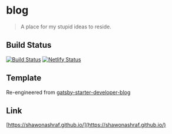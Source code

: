 # blog
> A place for my stupid ideas to reside.

## Build Status
[![Build Status](https://travis-ci.com/ShawonAshraf/blog.svg?branch=master)](https://travis-ci.com/ShawonAshraf/blog) [![Netlify Status](https://api.netlify.com/api/v1/badges/25f6150b-baaa-45c8-a95c-0e921820bb30/deploy-status)](https://app.netlify.com/sites/shawonashraf/deploys)

## Template
Re-engineered from [gatsby-starter-developer-blog](https://www.gatsbyjs.org/starters/lgcolella/gatsby-starter-developer-blog/)

## Link
[https://shawonashraf.github.io/](https://shawonashraf.github.io/)

